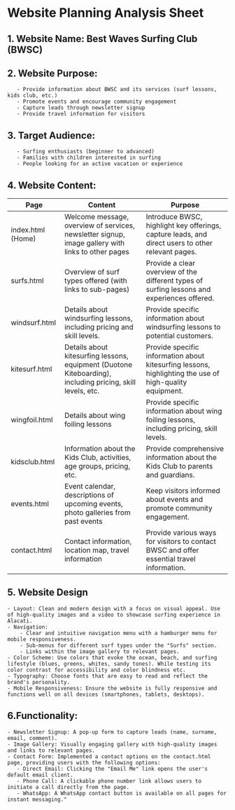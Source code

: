 # Website Planning Analysis Sheet
## 1. Website Name: Best Waves Surfing Club (BWSC)
## 2. Website Purpose: 
       - Provide information about BWSC and its services (surf lessons, kids club, etc.)
       - Promote events and encourage community engagement
       - Capture leads through newsletter signup
       - Provide travel information for visitors
## 3. Target Audience:
       - Surfing enthusiasts (beginner to advanced)
       - Families with children interested in surfing
       - People looking for an active vacation or experience
## 4. Website Content:
| Page | Content | Purpose |
|---|---|---| 
| index.html (Home) | Welcome message, overview of services, newsletter signup, image gallery with links to other pages | Introduce BWSC, highlight key offerings, capture leads, and direct users to other relevant pages. |
| surfs.html | Overview of surf types offered (with links to sub-pages) | Provide a clear overview of the different types of surfing lessons and experiences offered. |
| windsurf.html | Details about windsurfing lessons, including pricing and skill levels. | Provide specific information about windsurfing lessons to potential customers. | 
| kitesurf.html | Details about kitesurfing lessons, equipment (Duotone Kiteboarding), including pricing, skill levels, etc. | Provide specific information about kitesurfing lessons, highlighting the use of high-quality equipment. |
| wingfoil.html | Details about wing foiling lessons | Provide specific information about wing foiling lessons, including pricing, skill levels. |
| kidsclub.html | Information about the Kids Club, activities, age groups, pricing, etc. | Provide comprehensive information about the Kids Club to parents and guardians. |
| events.html | Event calendar, descriptions of upcoming events, photo galleries from past events | Keep visitors informed about events and promote community engagement. |
| contact.html | Contact information, location map, travel information | Provide various ways for visitors to contact BWSC and offer essential travel information. |

## 5. Website Design
    - Layout: Clean and modern design with a focus on visual appeal. Use of high-quality images and a video to showcase surfing experience in Alacati.
    - Navigation:
        - Clear and intuitive navigation menu with a hamburger menu for mobile responsiveness.
        - Sub-menus for different surf types under the "Surfs" section.
        - Links within the image gallery to relevant pages.
    - Color Scheme: Use colors that evoke the ocean, beach, and surfing lifestyle (blues, greens, whites, sandy tones). While testing its color contrast for accessibility and color blindness etc.
    - Typography: Choose fonts that are easy to read and reflect the brand's personality.
    - Mobile Responsiveness: Ensure the website is fully responsive and functions well on all devices (smartphones, tablets, desktops).

## 6.Functionality:
    - Newsletter Signup: A pop-up form to capture leads (name, surname, email, comment).
    - Image Gallery: Visually engaging gallery with high-quality images and links to relevant pages.
    - Contact Form: Implemented a contact options on the contact.html page, providing users with the following options:
       - Direct Email: Clicking the "Email Me" link opens the user's default email client.
       - Phone Call: A clickable phone number link allows users to initiate a call directly from the page.
       - WhatsApp: A WhatsApp contact button is available on all pages for instant messaging."

